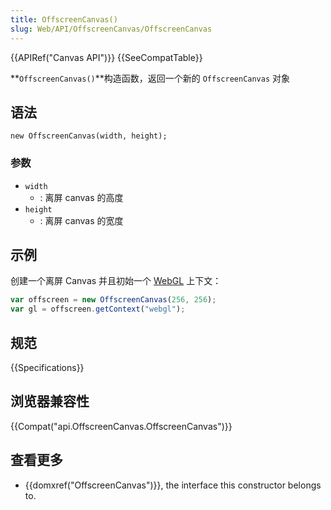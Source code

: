 ```yaml
---
title: OffscreenCanvas()
slug: Web/API/OffscreenCanvas/OffscreenCanvas
---
```

{{APIRef("Canvas API")}} {{SeeCompatTable}}

**`OffscreenCanvas()`**构造函数，返回一个新的 `OffscreenCanvas` 对象

## 语法

```plain
new OffscreenCanvas(width, height);
```

### 参数

- `width`
  - : 离屏 canvas 的高度
- `height`
  - : 离屏 canvas 的宽度

## 示例

创建一个离屏 Canvas 并且初始一个 [WebGL](/zh-CN/docs/Web/API/WebGL_API) 上下文：

```js
var offscreen = new OffscreenCanvas(256, 256);
var gl = offscreen.getContext("webgl");
```

## 规范

{{Specifications}}

## 浏览器兼容性

{{Compat("api.OffscreenCanvas.OffscreenCanvas")}}

## 查看更多

- {{domxref("OffscreenCanvas")}}, the interface this constructor belongs to.
